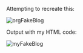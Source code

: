 Attempting to recreate this:

![orgFakeBlog](https://user-images.githubusercontent.com/60452595/84736440-b235a900-af5a-11ea-968a-81354ff77764.JPG)

Output with my HTML code:

![myFakeBlog](https://user-images.githubusercontent.com/60452595/84736448-b8c42080-af5a-11ea-82be-6bee9b24f690.JPG)
